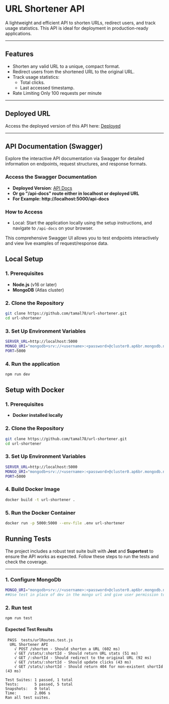 # URL Shortener API

A lightweight and efficient API to shorten URLs, redirect users, and track usage statistics. This API is ideal for deployment in production-ready applications.

---

## Features

- Shorten any valid URL to a unique, compact format.
- Redirect users from the shortened URL to the original URL.
- Track usage statistics:
  - Total clicks.
  - Last accessed timestamp.
- Rate Limiting Only 100 requests per minute

---

## Deployed URL

Access the deployed version of this API here: [Deployed](https://dummy-url-shortener.com)

---

## API Documentation (Swagger)

Explore the interactive API documentation via Swagger for detailed information on endpoints, request structures, and response formats.

### **Access the Swagger Documentation**

- **Deployed Version**: [API Docs](https://dummy-url-shortener.com/api-docs)
- **Or go "/api-docs" route either in localhost or deployed URL**
- **For Example: http://localhost:5000/api-docs**

### **How to Access**

- Local: Start the application locally using the setup instructions, and navigate to `/api-docs` on your browser.

This comprehensive Swagger UI allows you to test endpoints interactively and view live examples of request/response data.

## Local Setup

### 1. Prerequisites

- **Node.js** (v16 or later)
- **MongoDB** (Atlas cluster)

### 2. Clone the Repository

```bash
git clone https://github.com/tamal78/url-shortener.git
cd url-shortener
```

### 3. Set Up Environment Variables

```bash
SERVER_URL=http://localhost:5000
MONGO_URI="mongodb+srv://<username>:<password>@cluster0.ap6br.mongodb.net/dev"
PORT=5000
```

### 4. Run the application

```bash
npm run dev
```

## Setup with Docker

### 1. Prerequisites

- **Docker installed locally**

### 2. Clone the Repository

```bash
git clone https://github.com/tamal78/url-shortener.git
cd url-shortener
```

### 3. Set Up Environment Variables

```bash
SERVER_URL=http://localhost:5000
MONGO_URI="mongodb+srv://<username>:<password>@cluster0.ap6br.mongodb.net/dev"
PORT=5000
```

### 4. Build Docker Image

```bash
docker build -t url-shortener .

```

### 5. Run the Docker Container

```bash
docker run -p 5000:5000 --env-file .env url-shortener

```

## Running Tests

The project includes a robust test suite built with **Jest** and **Supertest** to ensure the API works as expected. Follow these steps to run the tests and check the coverage.

---

### 1. Configure MongoDb

```bash
MONGO_URI="mongodb+srv://<username>:<password>@cluster0.ap6br.mongodb.net/dev"
##Use test in place of dev in the mongo url and give user permission to admin in MongoDb Atlas when testing
```

### 2. Run test

```bash
npm run test
```

#### Expected Test Results

```
 PASS  tests/urlRoutes.test.js
  URL Shortener API
    √ POST /shorten - Should shorten a URL (602 ms)
    √ GET /stats/:shortId - Should return URL stats (51 ms)
    √ GET /:shortId - Should redirect to the original URL (92 ms)
    √ GET /stats/:shortId - Should update clicks (43 ms)
    √ GET /stats/:shortId - Should return 404 for non-existent shortId (43 ms)

Test Suites: 1 passed, 1 total
Tests:       5 passed, 5 total
Snapshots:   0 total
Time:        2.006 s
Ran all test suites.
```
